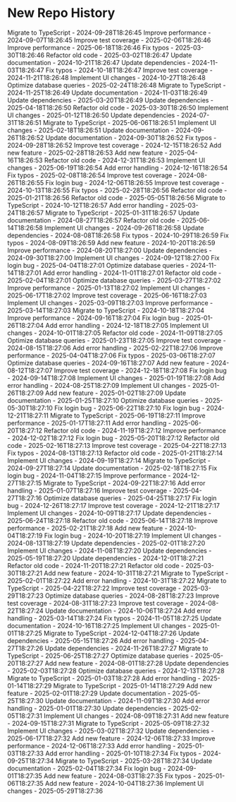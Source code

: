 # New Repo History
Migrate to TypeScript - 2024-09-28T18:26:45
Improve performance - 2024-09-07T18:26:45
Improve test coverage - 2025-02-06T18:26:46
Improve performance - 2025-06-18T18:26:46
Fix typos - 2025-03-30T18:26:46
Refactor old code - 2025-03-02T18:26:47
Update documentation - 2024-10-21T18:26:47
Update dependencies - 2024-11-03T18:26:47
Fix typos - 2024-10-18T18:26:47
Improve test coverage - 2024-11-21T18:26:48
Implement UI changes - 2024-10-27T18:26:48
Optimize database queries - 2025-02-24T18:26:48
Migrate to TypeScript - 2024-11-25T18:26:49
Update documentation - 2024-11-03T18:26:49
Update dependencies - 2025-03-20T18:26:49
Update dependencies - 2025-04-18T18:26:50
Refactor old code - 2025-03-30T18:26:50
Implement UI changes - 2025-01-12T18:26:50
Update dependencies - 2024-07-31T18:26:51
Migrate to TypeScript - 2025-06-06T18:26:51
Implement UI changes - 2025-02-18T18:26:51
Update documentation - 2024-09-26T18:26:52
Update documentation - 2024-09-30T18:26:52
Fix typos - 2024-09-28T18:26:52
Improve test coverage - 2024-12-15T18:26:52
Add new feature - 2025-02-28T18:26:53
Add new feature - 2025-04-16T18:26:53
Refactor old code - 2024-12-31T18:26:53
Implement UI changes - 2025-06-19T18:26:54
Add error handling - 2024-12-16T18:26:54
Fix typos - 2025-02-08T18:26:54
Improve test coverage - 2024-08-26T18:26:55
Fix login bug - 2024-12-06T18:26:55
Improve test coverage - 2024-10-13T18:26:55
Fix typos - 2025-02-28T18:26:56
Refactor old code - 2025-01-21T18:26:56
Refactor old code - 2025-05-05T18:26:56
Migrate to TypeScript - 2024-10-12T18:26:57
Add error handling - 2025-03-24T18:26:57
Migrate to TypeScript - 2025-01-31T18:26:57
Update documentation - 2024-08-27T18:26:57
Refactor old code - 2025-06-14T18:26:58
Implement UI changes - 2024-09-26T18:26:58
Update dependencies - 2024-08-08T18:26:58
Fix typos - 2024-10-29T18:26:59
Fix typos - 2024-08-09T18:26:59
Add new feature - 2024-10-20T18:26:59
Improve performance - 2024-08-20T18:27:00
Update dependencies - 2024-09-30T18:27:00
Implement UI changes - 2024-09-12T18:27:00
Fix login bug - 2025-04-04T18:27:01
Optimize database queries - 2024-11-14T18:27:01
Add error handling - 2024-11-01T18:27:01
Refactor old code - 2025-02-04T18:27:01
Optimize database queries - 2025-03-27T18:27:02
Improve performance - 2025-01-13T18:27:02
Implement UI changes - 2025-06-17T18:27:02
Improve test coverage - 2025-06-16T18:27:03
Implement UI changes - 2025-03-09T18:27:03
Improve performance - 2025-03-14T18:27:03
Migrate to TypeScript - 2024-10-18T18:27:04
Improve performance - 2024-09-16T18:27:04
Fix login bug - 2025-01-26T18:27:04
Add error handling - 2024-12-18T18:27:05
Implement UI changes - 2024-10-01T18:27:05
Refactor old code - 2024-11-09T18:27:05
Optimize database queries - 2025-01-23T18:27:05
Improve test coverage - 2024-08-15T18:27:06
Add error handling - 2025-02-22T18:27:06
Improve performance - 2025-04-04T18:27:06
Fix typos - 2025-03-06T18:27:07
Optimize database queries - 2024-09-16T18:27:07
Add new feature - 2024-08-12T18:27:07
Improve test coverage - 2024-12-18T18:27:08
Fix login bug - 2024-09-14T18:27:08
Implement UI changes - 2025-01-19T18:27:08
Add error handling - 2024-08-25T18:27:09
Implement UI changes - 2025-01-26T18:27:09
Add new feature - 2025-01-02T18:27:09
Update documentation - 2025-01-25T18:27:10
Optimize database queries - 2025-05-30T18:27:10
Fix login bug - 2025-06-22T18:27:10
Fix login bug - 2024-12-21T18:27:11
Migrate to TypeScript - 2025-06-19T18:27:11
Improve performance - 2025-01-17T18:27:11
Add error handling - 2025-06-20T18:27:12
Refactor old code - 2024-11-19T18:27:12
Improve performance - 2024-12-02T18:27:12
Fix login bug - 2025-05-20T18:27:12
Refactor old code - 2025-02-16T18:27:13
Improve test coverage - 2025-04-22T18:27:13
Fix typos - 2024-08-13T18:27:13
Refactor old code - 2025-01-21T18:27:14
Implement UI changes - 2024-09-19T18:27:14
Migrate to TypeScript - 2024-09-27T18:27:14
Update documentation - 2025-02-18T18:27:15
Fix login bug - 2024-11-04T18:27:15
Improve performance - 2024-12-27T18:27:15
Migrate to TypeScript - 2024-09-22T18:27:16
Add error handling - 2025-01-07T18:27:16
Improve test coverage - 2025-04-27T18:27:16
Optimize database queries - 2025-04-25T18:27:17
Fix login bug - 2024-12-26T18:27:17
Improve test coverage - 2024-12-21T18:27:17
Implement UI changes - 2024-10-09T18:27:17
Update dependencies - 2025-06-24T18:27:18
Refactor old code - 2025-06-14T18:27:18
Improve performance - 2025-02-21T18:27:18
Add new feature - 2024-10-04T18:27:19
Fix login bug - 2024-10-20T18:27:19
Implement UI changes - 2024-08-13T18:27:19
Update dependencies - 2025-02-01T18:27:20
Implement UI changes - 2024-11-08T18:27:20
Update dependencies - 2025-05-19T18:27:20
Update dependencies - 2024-12-01T18:27:21
Refactor old code - 2024-11-20T18:27:21
Refactor old code - 2025-03-30T18:27:21
Add new feature - 2024-10-31T18:27:21
Migrate to TypeScript - 2025-02-01T18:27:22
Add error handling - 2024-10-31T18:27:22
Migrate to TypeScript - 2025-04-22T18:27:22
Improve test coverage - 2025-03-29T18:27:23
Optimize database queries - 2024-08-28T18:27:23
Improve test coverage - 2024-08-31T18:27:23
Improve test coverage - 2024-08-22T18:27:24
Update documentation - 2024-10-06T18:27:24
Add error handling - 2025-03-14T18:27:24
Fix typos - 2024-11-05T18:27:25
Update documentation - 2024-10-16T18:27:25
Implement UI changes - 2025-01-01T18:27:25
Migrate to TypeScript - 2024-12-04T18:27:26
Update dependencies - 2025-05-15T18:27:26
Add error handling - 2025-04-27T18:27:26
Update dependencies - 2024-11-26T18:27:27
Migrate to TypeScript - 2025-06-25T18:27:27
Optimize database queries - 2025-05-20T18:27:27
Add new feature - 2024-08-01T18:27:28
Update dependencies - 2025-02-03T18:27:28
Optimize database queries - 2024-12-13T18:27:28
Migrate to TypeScript - 2025-01-03T18:27:28
Add error handling - 2025-01-14T18:27:29
Migrate to TypeScript - 2025-01-14T18:27:29
Add new feature - 2025-02-01T18:27:29
Update documentation - 2025-05-25T18:27:30
Update documentation - 2024-11-09T18:27:30
Add error handling - 2025-01-01T18:27:30
Update dependencies - 2025-02-05T18:27:31
Implement UI changes - 2024-08-09T18:27:31
Add new feature - 2024-09-15T18:27:31
Migrate to TypeScript - 2025-05-09T18:27:32
Implement UI changes - 2025-03-02T18:27:32
Update dependencies - 2025-06-17T18:27:32
Add new feature - 2024-12-06T18:27:33
Improve performance - 2024-12-06T18:27:33
Add error handling - 2025-01-03T18:27:33
Add error handling - 2025-01-10T18:27:34
Fix typos - 2024-09-25T18:27:34
Migrate to TypeScript - 2025-03-28T18:27:34
Update documentation - 2025-02-04T18:27:34
Fix login bug - 2024-09-01T18:27:35
Add new feature - 2024-08-03T18:27:35
Fix typos - 2025-01-06T18:27:35
Add new feature - 2024-10-04T18:27:36
Implement UI changes - 2025-05-29T18:27:36
